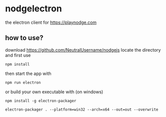# nodgelectron

the electron client for https://playnodge.com

## how to use?
download https://github.com/NeutralUsername/nodgejs 
locate the directory and first use
```
npm install
```
then start the app with
```
npm run electron
```
or build your own executable with (on windows)
```
npm install -g electron-packager
```
```
electron-packager . --platform=win32 --arch=x64 --out=out --overwrite 
```
